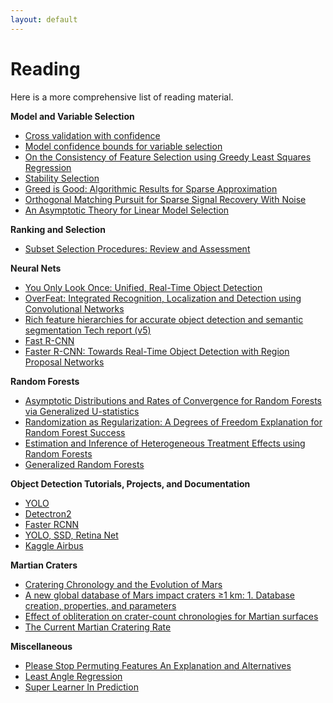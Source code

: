 ```yaml
---
layout: default
---
```


<!-- [Reading](reading.md) &nbsp;&nbsp;&nbsp; [Links](links.md) &nbsp;&nbsp;&nbsp; [Contact](contact.md) -->

<!-- <div style="text-align: right">
<a href="reading.html">Reading</a>
 &nbsp;&nbsp;&nbsp; <a href="links.html">Links</a> &nbsp;&nbsp;&nbsp; <a href="contact.html">Contact</a> </div> -->

# Reading

Here is a more comprehensive list of reading material.

**Model and Variable Selection**

* [Cross validation with confidence](https://arxiv.org/pdf/1703.07904.pdf)
* [Model confidence bounds for variable selection](https://arxiv.org/pdf/1611.09509.pdf)
* [On the Consistency of Feature Selection using Greedy Least Squares Regression](http://www.jmlr.org/papers/volume10/zhang09a/zhang09a.pdf)
* [Stability Selection](https://arxiv.org/pdf/0809.2932.pdf)
* [Greed is Good: Algorithmic Results for Sparse Approximation](http://citeseerx.ist.psu.edu/viewdoc/download?doi=10.1.1.321.1443&rep=rep1&type=pdf)
* [Orthogonal Matching Pursuit for Sparse Signal Recovery With Noise](http://math.mit.edu/~liewang/OMP.pdf)
* [An Asymptotic Theory for Linear Model Selection](http://www3.stat.sinica.edu.tw/statistica/oldpdf/A7n21.pdf)

**Ranking and Selection**

* [Subset Selection Procedures: Review and Assessment](https://www.stat.purdue.edu/docs/research/tech-reports/1984/tr84-04.pdf)

**Neural Nets**

* [You Only Look Once: Unified, Real-Time Object Detection](https://arxiv.org/pdf/1506.02640v5.pdf)
* [OverFeat: Integrated Recognition, Localization and Detection using Convolutional Networks](https://arxiv.org/pdf/1312.6229.pdf)
* [Rich feature hierarchies for accurate object detection and semantic segmentation Tech report (v5)](https://arxiv.org/pdf/1311.2524.pdf)
* [Fast R-CNN](https://arxiv.org/pdf/1504.08083.pdf)
* [Faster R-CNN: Towards Real-Time Object Detection with Region Proposal Networks](https://arxiv.org/pdf/1506.01497.pdf)

**Random Forests**

* [Asymptotic Distributions and Rates of Convergence for Random Forests via Generalized U-statistics](https://arxiv.org/pdf/1905.10651.pdf)
* [Randomization as Regularization: A Degrees of Freedom Explanation for Random Forest Success](https://arxiv.org/pdf/1911.00190.pdf)
* [Estimation and Inference of Heterogeneous Treatment Effects using Random Forests](https://arxiv.org/pdf/1510.04342.pdf)
* [Generalized Random Forests](https://arxiv.org/pdf/1610.01271.pdf)


**Object Detection Tutorials, Projects, and Documentation**

* [YOLO](https://medium.com/@viirya/yolo-a-very-simple-tutorial-8d573a303480)
* [Detectron2](https://detectron2.readthedocs.io)
* [Faster RCNN](https://github.com/jwyang/faster-rcnn.pytorch)
* [YOLO, SSD, Retina Net](https://github.com/MrParosk/ml_playground/tree/master/computer_vision/object_detection)
* [Kaggle Airbus](https://www.kaggle.com/witwitchayakarn/u-net-with-pytorch)

**Martian Craters**

* [Cratering Chronology and the Evolution of Mars](https://link.springer.com/content/pdf/10.1023%2FA%3A1011945222010.pdf)
* [A new global database of Mars impact craters ≥1 km: 1. Database creation, properties, and parameters](https://agupubs.onlinelibrary.wiley.com/doi/epdf/10.1029/2011JE003966)
* [Effect of obliteration on crater-count chronologies for Martian surfaces](https://pdfs.semanticscholar.org/db5c/807a3ee0843788106f3b262fc41dbfd8198b.pdf)
* [The Current Martian Cratering Rate](https://www.sciencedirect.com/science/article/pii/S0019103513001693?via%3Dihub)

**Miscellaneous**

* [Please Stop Permuting Features An Explanation and Alternatives](https://arxiv.org/pdf/1905.03151.pdf)
* [Least Angle Regression](http://statweb.stanford.edu/~tibs/ftp/lars.pdf)
* [Super Learner In Prediction](https://biostats.bepress.com/cgi/viewcontent.cgi?article=1269&context=ucbbiostat)
